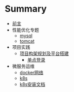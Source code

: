 # Summary

* [前言](README.md)
* 性能优化专题
    * [mysql](性能优化/mysql.md)
    * [tomcat](性能优化/tomcat.pdf)
* 项目实践
  * [项目构架规划及平台搭建](项目实践/project.md)
    - [单点登录](项目实践/singleton.md)
* 微服务运维
  * [docker网络](docker/docker.md)
  * [k8s](docker/k8s.md)
  * [k8s安装文档](docker/Kubernetes集群安装文档.md)

